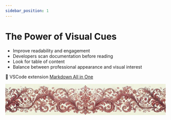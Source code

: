 ```yaml
---
sidebar_position: 1
---
```


# The Power of Visual Cues

- Improve readability and engagement
- Developers scan documentation before reading
- Look for table of content
- Balance between professional appearance and visual interest

🔗 VSCode extension [Markdown All in One](https://marketplace.visualstudio.com/items?itemName=yzhang.markdown-all-in-one)



![ornament](../red-small.png)
